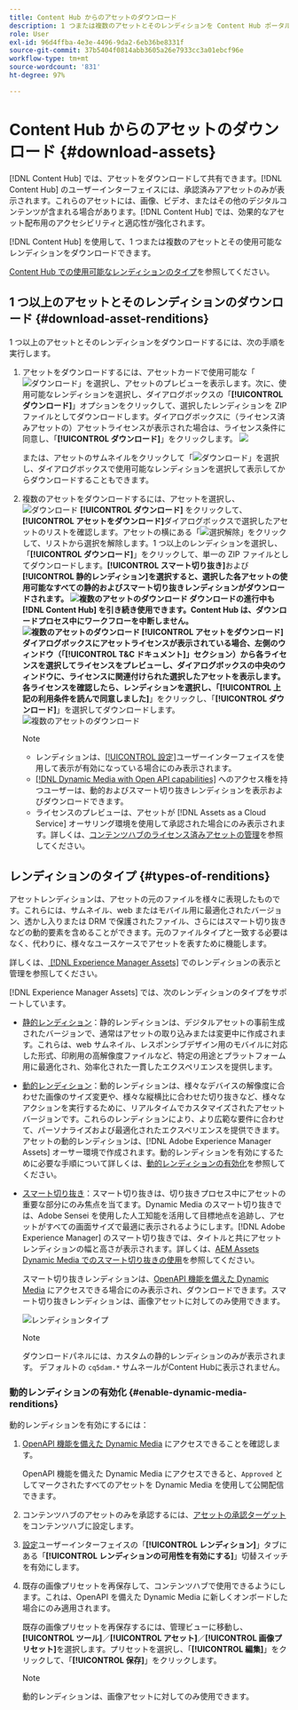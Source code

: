 ```yaml
---
title: Content Hub からのアセットのダウンロード
description: 1 つまたは複数のアセットとそのレンディションを Content Hub ポータルからダウンロードする方法について説明します。
role: User
exl-id: 96d4ffba-4e3e-4496-9da2-6eb36be8331f
source-git-commit: 37b5404f0814abb3605a26e7933cc3a01ebcf96e
workflow-type: tm+mt
source-wordcount: '831'
ht-degree: 97%

---
```


# Content Hub からのアセットのダウンロード {#download-assets}

[!DNL Content Hub] では、アセットをダウンロードして共有できます。[!DNL Content Hub] のユーザーインターフェイスには、承認済みアアセットのみが表示されます。これらのアセットには、画像、ビデオ、またはその他のデジタルコンテンツが含まれる場合があります。[!DNL Content Hub] では、効果的なアセット配布用のアクセシビリティと適応性が強化されます。

[!DNL Content Hub] を使用して、1 つまたは複数のアセットとその使用可能なレンディションをダウンロードできます。

[Content Hub での使用可能なレンディションのタイプ](#types-of-renditions)を参照してください。

## 1 つ以上のアセットとそのレンディションのダウンロード {#download-asset-renditions}

1 つ以上のアセットとそのレンディションをダウンロードするには、次の手順を実行します。

1. アセットをダウンロードするには、アセットカードで使用可能な「![ダウンロード](/help/assets/assets/download-icon.svg)」を選択し、アセットのプレビューを表示します。次に、使用可能なレンディションを選択し、ダイアログボックスの「**[!UICONTROL ダウンロード]**」オプションをクリックして、選択したレンディションを ZIP ファイルとしてダウンロードします。ダイアログボックスに（ライセンス済みアセットの）アセットライセンスが表示された場合は、ライセンス条件に同意し、「**[!UICONTROL ダウンロード]**」をクリックします。
   ![](/help/assets/assets/download-an-asset-CH-from-asset-card.png)

   または、アセットのサムネイルをクリックして「![ダウンロード](/help/assets/assets/download-icon.svg)」を選択し、ダイアログボックスで使用可能なレンディションを選択して表示してからダウンロードすることもできます。

1. 複数のアセットをダウンロードするには、アセットを選択し、![ダウンロード](/help/assets/assets/download-icon.svg) **[!UICONTROL ダウンロード]** をクリックして、**[!UICONTROL アセットをダウンロード]**&#x200B;ダイアログボックスで選択したアセットのリストを確認します。アセットの横にある「![選択解除](/help/assets/assets/Close.svg)」をクリックして、リストから選択を解除します。1 つ以上のレンディションを選択し、「**[!UICONTROL ダウンロード]**」をクリックして、単一の ZIP ファイルとしてダウンロードします。**[!UICONTROL スマート切り抜き]**&#x200B;および&#x200B;**[!UICONTROL 静的レンディション]**を選択すると、選択した各アセットの使用可能なすべての静的およびスマート切り抜きレンディションがダウンロードされます。
   ![複数のアセットのダウンロード](/help/assets/assets/download-multiple-assets-CH.png)
ダウンロードの進行中も [!DNL Content Hub] を引き続き使用できます。Content Hub は、ダウンロードプロセス中にワークフローを中断しません。
   ![複数のアセットのダウンロード](/help/assets/assets/download-assets-notification-ch.png)
**[!UICONTROL アセットをダウンロード]**&#x200B;ダイアログボックスにアセットライセンスが表示されている場合、左側のウィンドウ（「[!UICONTROL T&amp;C ドキュメント]」セクション）から各ライセンスを選択してライセンスをプレビューし、ダイアログボックスの中央のウィンドウに、ライセンスに関連付けられた選択したアセットを表示します。各ライセンスを確認したら、レンディションを選択し、「**[!UICONTROL 上記の利用条件を読んで同意しました]**」をクリックし、「**[!UICONTROL ダウンロード]**」を選択してダウンロードします。
   ![複数のアセットのダウンロード](/help/assets/assets/download-multiple-licensed-assets-CH.png)

   >[!NOTE]
   >
   >* レンディションは、[[!UICONTROL 設定]](/help/assets/configure-content-hub-ui-options.md#renditions-content-hub)ユーザーインターフェイスを使用して表示が有効になっている場合にのみ表示されます。
   >* [[!DNL Dynamic Media with Open API capabilities]](/help/assets/dynamic-media-open-apis-overview.md) へのアクセス権を持つユーザーは、動的およびスマート切り抜きレンディションを表示およびダウンロードできます。
   >* ライセンスのプレビューは、アセットが [!DNL Assets as a Cloud Service] オーサリング環境を使用して承認された場合にのみ表示されます。詳しくは、[コンテンツハブのライセンス済みアセットの管理](/help/assets/manage-licensed-assets-on-content-hub.md)を参照してください。

<!--

## Download an asset and its renditions {#download-asset-renditions} 

To download an asset and its renditions, execute the following steps: 

1. Click the asset to view its properties.

1. Click ![download](/help/assets/assets/download-icon.svg) to see the list of available asset renditions in the **[!UICONTROL Download]** panel.

   >[!NOTE]
   >
   >* The renditions display only if their visibility is enabled using the [Configuration](/help/assets/configure-content-hub-ui-options.md#renditions-content-hub) User Interface.
   >* You can download all [static, dynamic, and smart crop renditions](#types-of-renditions) while downloading an asset.

1. Select one or more renditions and click **[!UICONTROL Download]** to download the selected renditions as a zip file. 
While downloading a licensed asset, select **[!UICONTROL I have read and accepted the terms & conditions mentioned above]** before clicking **[!UICONTROL Download]**. You can also click **[!UICONTROL terms & conditions]** to view the asset license. The preview of the license displays only if the asset is approved using Assets as a Cloud Service authoring environment. For more information, see [Manage licensed assets on Content Hub](/help/assets/manage-licensed-assets-on-content-hub.md).

   ![Download single asset renditions](/help/assets/assets/download-single-asset-renditions.png)


If you are downloading a licensed asset, select **[!UICONTROL I have read and accepted the terms & conditions mentioned above]** and then click **[!UICONTROL Download]**. You can also click **[!UICONTROL terms & conditions]** to view the asset license. The preview of the license displays only if the asset is approved using Assets as a Cloud Service authoring environment. For more information, see [Manage licensed assets on Content Hub](/help/assets/manage-licensed-assets-on-content-hub.md).

>[!NOTE]
>
> The users with access to [Dynamic Media with Open API capabilities](/help/assets/dynamic-media-open-apis-overview.md) can view and download dynamic and smart crop renditions.

## Download multiple assets and their renditions {#download-multiple-assets-renditions} 

To download multiple assets and their renditions, execute the following steps: 

1. Select the assets and click ![download](/help/assets/assets/download-icon.svg) **[!UICONTROL Download]**. The [!UICONTROL Download assets] screen displays listing all the selected assets. 
1. Click **[!UICONTROL Download]** to select from the various download options to begin download:

    * **Download [!UICONTROL Originals]**: Select this option to download the selected assets in the original form.
    * **Download [!UICONTROL Static Renditions only]**: Select this option to download all available static renditions of assets except the original assets.
    * **Download [!UICONTROL Originals & Static Renditions]**: Select this option to download both original and static renditions of the selected assets. 

      ![Download multiple renditions](/help/assets/assets/download-multiple-renditions.png)

      >[!NOTE]
      >
      >* The renditions display only if their visibility is enabled using the [Configuration](/help/assets/configure-content-hub-ui-options.md#renditions-content-hub) User Interface.
      >* You can only download [static renditions](#types-of-renditions) while downloading multiple assets.

    If any of the selected asset is a licensed asset, click the license of the asset in left pane to see its preview, which enables you to select **[!UICONTROL I have read and accepted the terms & conditions mentioned above]** and then click **[!UICONTROL Download]**. The preview of the license displays only if the asset is approved using Assets as a Cloud Service authoring environment. For more information, see [Manage licensed assets on Content Hub](/help/assets/manage-licensed-assets-on-content-hub.md).

    <!--![download-multiple-license](/help/assets/assets/download-multiple-license.png)-->

<!--1. On the Content Hub homepage, select the asset and click **Download**. The **Download assets** dialog box displays a license or list of licenses associated with the selected assets in the left pane. 
1. Click a license in the left pane to see its PDF in the middle pane and the associated assets with it in the right pane. The license PDF preview is displayed only if the license is approved in your Assets as a Cloud Service environment. [Approve the license PDFs](/help/assets/approve-assets-content-hub.md) of the selected assets to see their previews.
1. Optional: Click ![remove-icon](/help/assets/assets/remove-icon.svg) to remove a license from the dialog box.
1. Select **I have read and accept all the terms and conditions mentioned above.** 
1. Click **Download** to download the selected assets.-->

<!---This dialog box displays the list of licenses associated with the selected assets in the left pane. Select a license to preview its terms and conditions (in pdf format) in the middle pane and the preview of the associated assets to the license in the right. Reviewed licenses are highlighted in light blue.


The dialog box that displays depends on whether the download list includes expired assets or only non-expired assets. <br/>
**Download expired assets dialog box:** This dialog box displays the expired assets' preview along with their expiry date in the left pane. The expired assets' count out of total selected displays in the right pane. Click **Proceed with all assets** to download expired assets with other assets (if present). The Download assets dialog box displays. See the [Download assets dialog box](#Download-asset-dialog-box) to proceed further.
    
    >[!NOTE]
    >
    >[Enable the download option for expired assets](/help/assets/configure-content-hub-ui-options.md#expired-assets-content-hub) to download them. Only expired assets that have enabled downloading are available for download.

   <a id="Download-asset-dialog-box"></a> **Download assets dialog box:** This dialog box displays the list of licenses associated with the selected assets in the left pane. Select a license to preview its terms and conditions (in pdf format) in the middle pane and the associated assets' preview and their count in the right pane. Reviewed licenses are highlighted in light blue.

    >[!NOTE]
    >
    > The **Download Asset dialog box** previews licensing terms and conditions only for approved licenses. [Approve the assets' licenses](/help/assets/approve-assets-content-hub.md) before downloading them to preview their licensing terms in the **Download Asset dialog box**.

1. Click  ![remove-icon](/help/assets/assets/remove-icon.svg) to remove a license from the download dialog box. 

1. Accept the terms and conditions and then click **Download** to download assets associated with the available licenses in the left pane.-->
<!--![download-multiple-license](/help/assets/assets/download-multiple-license.png)-->

<!---
### Download non-licensed Assets {#download-non-licensed-assets}

 To download non-licensed assets, select the assets and click ![download](/help/assets/assets/download-icon.svg) from the top rail.-->

## レンディションのタイプ {#types-of-renditions}

アセットレンディションは、アセットの元のファイルを様々に表現したものです。これらには、サムネイル、web またはモバイル用に最適化されたバージョン、透かし入りまたは DRM で保護されたファイル、さらにはスマート切り抜きなどの動的要素を含めることができます。元のファイルタイプと一致する必要はなく、代わりに、様々なユースケースでアセットを表すために機能します。

詳しくは、[ [!DNL Experience Manager Assets]](/help/assets/renditions.md) でのレンディションの表示と管理を参照してください。

[!DNL Experience Manager Assets] では、次のレンディションのタイプをサポートしています。

* [静的レンディション](/help/assets/renditions.md#static-renditions)：静的レンディションは、デジタルアセットの事前生成されたバージョンで、通常はアセットの取り込みまたは変更中に作成されます。これらは、web サムネイル、レスポンシブデザイン用のモバイルに対応した形式、印刷用の高解像度ファイルなど、特定の用途とプラットフォーム用に最適化され、効率化された一貫したエクスペリエンスを提供します。

* [動的レンディション](/help/assets/renditions.md#dynamic-renditions)：動的レンディションは、様々なデバイスの解像度に合わせた画像のサイズ変更や、様々な縦横比に合わせた切り抜きなど、様々なアクションを実行するために、リアルタイムでカスタマイズされたアセットバージョンです。これらのレンディションにより、より広範な要件に合わせて、パーソナライズおよび最適化されたエクスペリエンスを提供できます。アセットの動的レンディションは、[!DNL Adobe Experience Manager Assets] オーサー環境で作成されます。動的レンディションを有効にするために必要な手順について詳しくは、[動的レンディションの有効化](#enable-dynamic-media-renditions)を参照してください。

* [スマート切り抜き](/help/assets/dynamic-media/image-profiles.md#creating-image-profiles)：スマート切り抜きは、切り抜きプロセス中にアセットの重要な部分にのみ焦点を当てます。Dynamic Media のスマート切り抜きでは、Adobe Sensei を使用した人工知能を活用して目標地点を追跡し、アセットがすべての画面サイズで最適に表示されるようにします。[!DNL Adobe Experience Manager] のスマート切り抜きでは、タイトルと共にアセットレンディションの幅と高さが表示されます。詳しくは、[AEM Assets Dynamic Media でのスマート切り抜きの使用](https://experienceleague.adobe.com/ja/docs/experience-manager-learn/assets/dynamic-media/images/smart-crop-feature-video-use)を参照してください。

  スマート切り抜きレンディションは、[OpenAPI 機能を備えた Dynamic Media](/help/assets/dynamic-media-open-apis-overview.md) にアクセスできる場合にのみ表示され、ダウンロードできます。スマート切り抜きレンディションは、画像アセットに対してのみ使用できます。

  ![レンディションタイプ](/help/assets/assets/renditions-types.png)

  >[!NOTE]
  > 
  > ダウンロードパネルには、カスタムの静的レンディションのみが表示されます。 デフォルトの `cq5dam.*` サムネールがContent Hubに表示されません。

### 動的レンディションの有効化 {#enable-dynamic-media-renditions}

動的レンディションを有効にするには：

1. [OpenAPI 機能を備えた Dynamic Media](/help/assets/dynamic-media-open-apis-overview.md) にアクセスできることを確認します。

   OpenAPI 機能を備えた Dynamic Media にアクセスできると、`Approved` としてマークされたすべてのアセットを Dynamic Media を使用して公開配信できます。

1. コンテンツハブのアセットのみを承認するには、[アセットの承認ターゲット](/help/assets/approve-assets-content-hub.md#set-approval-target)をコンテンツハブに設定します。

1. [設定](/help/assets/configure-content-hub-ui-options.md#access-configuration-options-content-hub)ユーザーインターフェイスの「**[!UICONTROL レンディション]**」タブにある「**[!UICONTROL レンディションの可用性を有効にする]**」切替スイッチを有効にします。

1. 既存の画像プリセットを再保存して、コンテンツハブで使用できるようにします。これは、OpenAPI を備えた Dynamic Media に新しくオンボードした場合にのみ適用されます。

   既存の画像プリセットを再保存するには、管理ビューに移動し、**[!UICONTROL ツール]**／**[!UICONTROL アセット]**／**[!UICONTROL 画像プリセット]**&#x200B;を選択します。プリセットを選択し、「**[!UICONTROL 編集]**」をクリックして、「**[!UICONTROL 保存]**」をクリックします。



   >[!NOTE]
   > 
   > 動的レンディションは、画像アセットに対してのみ使用できます。



